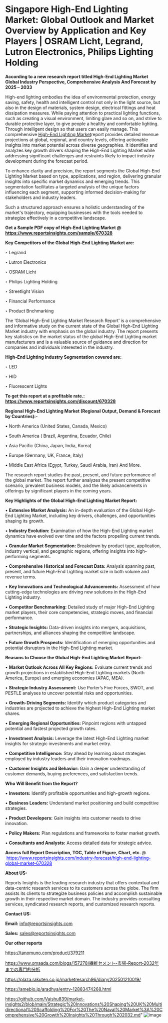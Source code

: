 # Singapore High-End Lighting Market: Global Outlook and Market Overview by Application and Key Players | OSRAM Licht, Legrand, Lutron Electronics, Philips Lighting Holding

<strong>According to a new research report titled High-End Lighting Market Global Industry Perspective, Comprehensive Analysis And Forecast by 2025 – 2033</strong>

High-end lighting embodies the idea of environmental protection, energy saving, safety, health and intelligent control not only in the light source, but also in the design of materials, system design, electrical fittings and heat dissipation measures. While paying attention to practical lighting functions, such as creating a visual environment, limiting glare and so on, and strive to durable protective layer, to give people a healthy and comfortable lighting. Through intelligent design so that users can easily manage. This comprehensive <a href=https://www.reportsinsights.com/sample/670328>High-End Lighting Market</a>report provides detailed revenue projections at global, regional, and country levels, offering actionable insights into market potential across diverse geographies. It identifies and analyzes key growth drivers shaping the High-End Lighting Market while addressing significant challenges and restraints likely to impact industry development during the forecast period.

To enhance clarity and precision, the report segments the Global High-End Lighting Market based on type, applications, and region, delivering granular insights into specific market dynamics and emerging trends. This segmentation facilitates a targeted analysis of the unique factors influencing each segment, supporting informed decision-making for stakeholders and industry leaders.

Such a structured approach ensures a holistic understanding of the market's trajectory, equipping businesses with the tools needed to strategize effectively in a competitive landscape.

<strong>Get a Sample PDF copy of High-End Lighting Market </strong><strong>@<a href=https://www.reportsinsights.com/sample/670328 style=color:#0000ff;> https://www.reportsinsights.com/sample/670328</a></strong></font>

<strong>Key Competitors of the Global High-End Lighting Market are:</strong>

‣ Legrand

‣ Lutron Electronics

‣ OSRAM Licht

‣ Philips Lighting Holding

‣ Streetlight Vision

‣ Financial Performance

‣ Product Bnchmarking

The ‘Global High-End Lighting Market Research Report’ is a comprehensive and informative study on the current state of the Global High-End Lighting Market industry with emphasis on the global industry. The report presents key statistics on the market status of the global High-End Lighting market manufacturers and is a valuable source of guidance and direction for companies and individuals interested in the industry.

<strong>High-End Lighting Industry Segmentation covered are:</strong>

‣ LED

‣ HID

‣ Fluorescent Lights

<strong>To get this report at a profitable rate.: <a href=https://www.reportsinsights.com/discount/670328 style=color:#0000ff;>https://www.reportsinsights.com/discount/670328</a></strong></font>

<strong>Regional High-End Lighting Market (Regional Output, Demand &amp; Forecast by Countries):-</strong>

• North America (United States, Canada, Mexico)

• South America ( Brazil, Argentina, Ecuador, Chile)

• Asia Pacific (China, Japan, India, Korea)

• Europe (Germany, UK, France, Italy)

• Middle East Africa (Egypt, Turkey, Saudi Arabia, Iran) And More.

The research report studies the past, present, and future performance of the global market. The report further analyzes the present competitive scenario, prevalent business models, and the likely advancements in offerings by significant players in the coming years.

<strong>Key Highlights of the Global High-End Lighting Market Report:</strong>

• <strong>Extensive Market Analysis:</strong> An in-depth evaluation of the Global High-End Lighting Market, including key drivers, challenges, and opportunities shaping its growth.

• <strong>Industry Evolution:</strong> Examination of how the High-End Lighting market dynamics have evolved over time and the factors propelling current trends.

• <strong>Granular Market Segmentation:</strong> Breakdown by product type, application, industry vertical, and geographic regions, offering insights into high-performing segments.

• <strong>Comprehensive Historical and Forecast Data:</strong> Analysis spanning past, present, and future High-End Lighting market size in both volume and revenue terms.

• <strong>Key Innovations and Technological Advancements:</strong> Assessment of how cutting-edge technologies are driving new solutions in the High-End Lighting industry.

• <strong>Competitor Benchmarking:</strong> Detailed study of major High-End Lighting market players, their core competencies, strategic moves, and financial performance.

• <strong>Strategic Insights:</strong> Data-driven insights into mergers, acquisitions, partnerships, and alliances shaping the competitive landscape.

• <strong>Future Growth Prospects:</strong> Identification of emerging opportunities and potential disruptors in the High-End Lighting market.

<strong>Reasons to Choose the Global High-End Lighting Market Report:</strong>

• <strong>Market Outlook Across All Key Regions:</strong> Evaluate current trends and growth projections in established High-End Lighting markets (North America, Europe) and emerging economies (APAC, MEA).

• <strong>Strategic Industry Assessment:</strong> Use Porter’s Five Forces, SWOT, and PESTLE analyses to uncover potential risks and opportunities.

• <strong>Growth-Driving Segments:</strong> Identify which product categories and industries are projected to achieve the highest High-End Lighting market shares.

• <strong>Emerging Regional Opportunities:</strong> Pinpoint regions with untapped potential and fastest projected growth rates.

• <strong>Investment Analysis:</strong> Leverage the latest High-End Lighting market insights for strategic investments and market entry.

• <strong>Competitive Intelligence:</strong> Stay ahead by learning about strategies employed by industry leaders and their innovation roadmaps.

• <strong>Customer Insights and Behavior:</strong> Gain a deeper understanding of customer demands, buying preferences, and satisfaction trends.

<strong>Who Will Benefit from the Report?</strong>

• <strong>Investors:</strong> Identify profitable opportunities and high-growth regions.

• <strong>Business Leaders:</strong> Understand market positioning and build competitive strategies.

• <strong>Product Developers:</strong> Gain insights into customer needs to drive innovation.

• <strong>Policy Makers:</strong> Plan regulations and frameworks to foster market growth.

• <strong>Consultants and Analysts:</strong> Access detailed data for strategic advice.
</ul>
<strong>Access full Report Description, TOC, Table of Figure, Chart, etc. </strong>@  <a href=https://www.reportsinsights.com/industry-forecast/high-end-lighting-global-market-670328 style=color:#0000ff;>https://www.reportsinsights.com/industry-forecast/high-end-lighting-global-market-670328</a></font>

<strong><strong>About US</strong>:</strong>

Reports Insights is the leading research industry that offers contextual and data-centric research services to its customers across the globe. The firm assists its clients to strategize business policies and accomplish sustainable growth in their respective market domain. The industry provides consulting services, syndicated research reports, and customized research reports.

<strong>Contact US:</strong>

<p class=""""><b>Email:</b> <a href=mailto:info@reportsinsights.com>info@reportsinsights.com</a></p>
<p class=""""><b>Sales:</b> <a href=mailto:sales@reportsinsights.com>sales@reportsinsights.com</a></p>

<strong>Our other reports</strong>

<a href=https://tanomuno.com/product/379211>https://tanomuno.com/product/379211</a>

<a href=https://www.omaada.com/blogs/157278/繊維セメント-市場-Report-2032年までの専門的分析>https://www.omaada.com/blogs/157278/繊維セメント-市場-Report-2032年までの専門的分析</a>

<a href=https://plaza.rakuten.co.jp/marketresarch96/diary/202501210019/>https://plaza.rakuten.co.jp/marketresarch96/diary/202501210019/</a>

<a href=https://ameblo.jp/aradhya/entry-12883474268.html>https://ameblo.jp/aradhya/entry-12883474268.html</a>

<a href=https://github.com/Vaishu839/market-insights2/blob/main/Strategic%20Innovations%20Shaping%20UK%20Multidirectional%20Scaffolding%20For%20The%20Naval%20Market%3A%20Comprehensive%20Growth%20Insights%20Through%202032.md>https://github.com/Vaishu839/market-insights2/blob/main/Strategic%20Innovations%20Shaping%20UK%20Multidirectional%20Scaffolding%20For%20The%20Naval%20Market%3A%20Comprehensive%20Growth%20Insights%20Through%202032.md</a>"
![image](https://github.com/user-attachments/assets/cab93ff5-d432-43ab-8387-73b4882b77a0)
